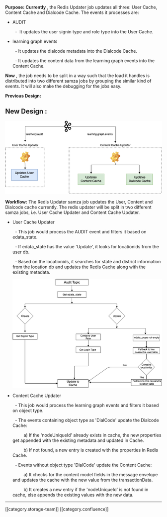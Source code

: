  **Purpose:**  **Currently** , the Redis Updater job updates all three: User Cache, Content Cache and Dialcode Cache. The events it processes are:


* AUDIT

      -  It updates the user signin type and role type into the User Cache.
* learning graph events

      - It updates the dialcode metadata into the Dialcode Cache.

      - It updates the content data from the learning graph events into the Content Cache.

 **Now** , the job needs to be split in a way such that the load it handles is distributed into two different samza jobs by grouping the similar kind of events. It will also make the debugging for the jobs easy.

 **Previous Design:** 






##  **New Design** :


![](images/storage/redis-updater-design2.png)



 **Workflow:** The Redis Updater samza job updates the User, Content and Dialcode cache currently. The redis updater will be split in two different samza jobs, i.e. User Cache Updater and Content Cache Updater.


* User Cache Updater

      - This job would process the AUDIT event and filters it based on edata_state.

      - If edata_state has the value 'Update', it looks for locationids from the user db.

      - Based on the locationids, it searches for state and district information from the location db and updates the Redis Cache along with the existing metadata.

    

    ![](images/storage/workflow-user-cache-updater.png)

    

    
* Content Cache Updater

      - This job would process the learning graph events and filters it based on object type. 

      - The events containing object type as 'DialCode' update the Dialcode Cache: 

             a) If the 'nodeUniqueId' already exists in cache, the new properties get appended with the existing metadata and updated in Cache.

             b) If not found, a new entry is created with the properties in Redis Cache.

      - Events without object type 'DialCode' update the Content Cache:

             a) It checks for the content model fields in the message envelope and updates the cache with the new value from the transactionData.    

             b) It creates a new entry if the 'nodeUniqueId' is not found in cache, else appends the existing values with the new data.



*****

[[category.storage-team]] 
[[category.confluence]] 
